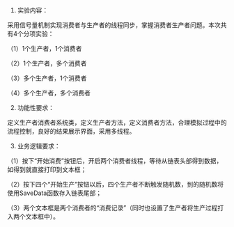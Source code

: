1. 实验内容：

采用信号量机制实现消费者与生产者的线程同步，掌握消费者生产者问题。本次共有4个分项实验：

（1）1个生产者，1个消费者

（2）1个生产者，多个消费者

（3）多个生产者，1个消费者

（4）多个生产者，多个消费者

2. 功能性要求：

定义生产者消费者系统类，定义生产者方法，定义消费者方法，合理模拟过程中的流程控制，良好的结果展示界面，采用多线程。

3. 业务逻辑要求：

（1）按下“开始消费”按钮后，开启两个消费者线程，等待从链表头部得到数据，如得到就直接打印到文本框；

（2）按下四个“开始生产”按钮以后，四个生产者不断触发随机数，到的随机数将使用SaveData函数存入链表尾部；

（3）两个文本框是两个消费者的“消费记录”（同时也设置了生产者将生产过程打入两个文本框中）。